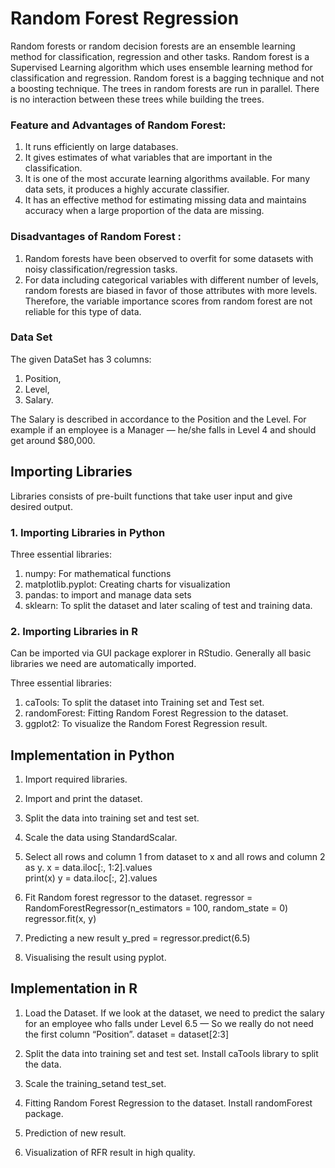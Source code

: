 # Random Forest Regression
Random forests or random decision forests are an ensemble learning method for classification, regression and other tasks. Random forest is a Supervised Learning algorithm which uses ensemble learning method for classification and regression.
Random forest is a bagging technique and not a boosting technique. The trees in random forests are run in parallel. There is no interaction between these trees while building the trees.

### Feature and Advantages of Random Forest:
1. It runs efficiently on large databases.
2. It gives estimates of what variables that are important in the classification.
3. It is one of the most accurate learning algorithms available. For many data sets, it produces a highly accurate classifier.
4. It has an effective method for estimating missing data and maintains accuracy when a large proportion of the data are missing.

### Disadvantages of Random Forest :
1. Random forests have been observed to overfit for some datasets with noisy classification/regression tasks.
2. For data including categorical variables with different number of levels, random forests are biased in favor of those attributes with more levels. Therefore, the variable importance scores from random forest are not reliable for this type of data.

### Data Set
The given DataSet has 3 columns:
1. Position,
2. Level,
3. Salary.

The Salary is described in accordance to the Position and the Level.
For example if an employee is a Manager — he/she falls in Level 4 and should get around $80,000.

## Importing Libraries
Libraries consists of pre-built functions that take user input and give desired output.

### 1. Importing Libraries in Python

Three essential libraries:

1. numpy: For mathematical functions
2. matplotlib.pyplot: Creating charts for visualization
3. pandas: to import and manage data sets
4. sklearn: To split the dataset and later scaling of test and training data.

### 2. Importing Libraries in R
Can be imported via GUI package explorer in RStudio. Generally all basic libraries we need are automatically imported.

Three essential libraries:

1. caTools: To split the dataset into Training set and Test set.
2. randomForest: Fitting Random Forest Regression to the dataset.
3. ggplot2: To visualize the Random Forest Regression result.

## Implementation in Python

1. Import required libraries.
2. Import and print the dataset.
3. Split the data into training set and test set.
4. Scale the data using StandardScalar.
5. Select all rows and column 1 from dataset to x and all rows and column 2 as y.
x = data.iloc[:, 1:2].values  
print(x) 
y = data.iloc[:, 2].values
6. Fit Random forest regressor to the dataset.
regressor = RandomForestRegressor(n_estimators = 100, random_state = 0) 
regressor.fit(x, y)
7. Predicting a new result
y_pred = regressor.predict(6.5)

8. Visualising the result using pyplot.

## Implementation in R

1. Load the Dataset.
If we look at the dataset, we need to predict the salary for an employee who falls under Level 6.5 — So we really do not need the first column “Position”.
dataset = dataset[2:3]

2. Split the data into training set and test set. Install caTools library to split the data.
3. Scale the training_setand test_set.
4. Fitting Random Forest Regression to the dataset. Install randomForest package.
5. Prediction of new result.
6. Visualization of RFR result in high quality.